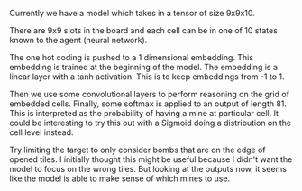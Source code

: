 Currently we have a model which takes in a tensor of size 9x9x10. 

There are 9x9 slots in the board and each cell can be in one of 10 states known to the agent (neural network).

The one hot coding is pushed to a 1 dimensional embedding. This embedding is trained at the beginning of the model. The embedding is a linear layer with a tanh activation. This is to keep embeddings from -1 to 1. 

Then we use some convolutional layers to perform reasoning on the grid of embedded cells. Finally, some softmax is applied to an output of length 81. This is interpreted as the probability of having a mine at particular cell. It could be interesting to try this out with a Sigmoid doing a distribution on the cell level instead. 


Try limiting the target to only consider bombs that are on the edge of opened tiles. I initially thought this might be useful because I didn't want the model to focus on the wrong tiles. But looking at the outputs now, it seems like the model is able to make sense of which mines to use.
